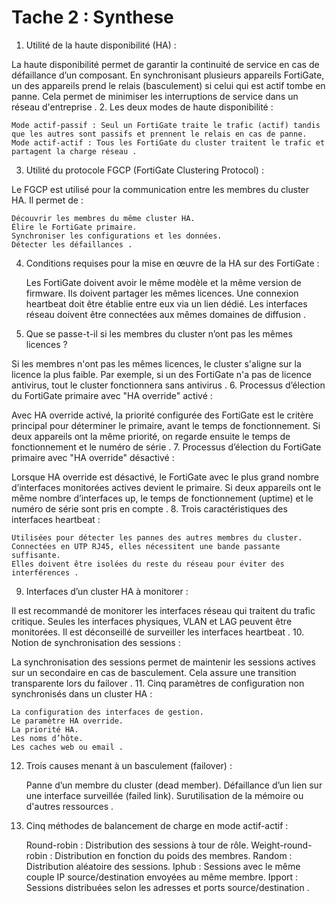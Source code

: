 # Tache 2 : Synthese

1. Utilité de la haute disponibilité (HA) :

La haute disponibilité permet de garantir la continuité de service en cas de défaillance d’un composant. En synchronisant plusieurs appareils FortiGate, un des appareils prend le relais (basculement) si celui qui est actif tombe en panne. Cela permet de minimiser les interruptions de service dans un réseau d'entreprise .
2. Les deux modes de haute disponibilité :

    Mode actif-passif : Seul un FortiGate traite le trafic (actif) tandis que les autres sont passifs et prennent le relais en cas de panne.
    Mode actif-actif : Tous les FortiGate du cluster traitent le trafic et partagent la charge réseau .

3. Utilité du protocole FGCP (FortiGate Clustering Protocol) :

Le FGCP est utilisé pour la communication entre les membres du cluster HA. Il permet de :

    Découvrir les membres du même cluster HA.
    Élire le FortiGate primaire.
    Synchroniser les configurations et les données.
    Détecter les défaillances .

4. Conditions requises pour la mise en œuvre de la HA sur des FortiGate :

    Les FortiGate doivent avoir le même modèle et la même version de firmware.
    Ils doivent partager les mêmes licences.
    Une connexion heartbeat doit être établie entre eux via un lien dédié.
    Les interfaces réseau doivent être connectées aux mêmes domaines de diffusion .

5. Que se passe-t-il si les membres du cluster n’ont pas les mêmes licences ?

Si les membres n'ont pas les mêmes licences, le cluster s'aligne sur la licence la plus faible. Par exemple, si un des FortiGate n'a pas de licence antivirus, tout le cluster fonctionnera sans antivirus .
6. Processus d’élection du FortiGate primaire avec "HA override" activé :

Avec HA override activé, la priorité configurée des FortiGate est le critère principal pour déterminer le primaire, avant le temps de fonctionnement. Si deux appareils ont la même priorité, on regarde ensuite le temps de fonctionnement et le numéro de série .
7. Processus d’élection du FortiGate primaire avec "HA override" désactivé :

Lorsque HA override est désactivé, le FortiGate avec le plus grand nombre d’interfaces monitorées actives devient le primaire. Si deux appareils ont le même nombre d’interfaces up, le temps de fonctionnement (uptime) et le numéro de série sont pris en compte .
8. Trois caractéristiques des interfaces heartbeat :

    Utilisées pour détecter les pannes des autres membres du cluster.
    Connectées en UTP RJ45, elles nécessitent une bande passante suffisante.
    Elles doivent être isolées du reste du réseau pour éviter des interférences .

9. Interfaces d’un cluster HA à monitorer :

Il est recommandé de monitorer les interfaces réseau qui traitent du trafic critique. Seules les interfaces physiques, VLAN et LAG peuvent être monitorées. Il est déconseillé de surveiller les interfaces heartbeat .
10. Notion de synchronisation des sessions :

La synchronisation des sessions permet de maintenir les sessions actives sur un secondaire en cas de basculement. Cela assure une transition transparente lors du failover .
11. Cinq paramètres de configuration non synchronisés dans un cluster HA :

    La configuration des interfaces de gestion.
    Le paramètre HA override.
    La priorité HA.
    Les noms d’hôte.
    Les caches web ou email .

12. Trois causes menant à un basculement (failover) :

    Panne d’un membre du cluster (dead member).
    Défaillance d’un lien sur une interface surveillée (failed link).
    Surutilisation de la mémoire ou d'autres ressources .

13. Cinq méthodes de balancement de charge en mode actif-actif :

    Round-robin : Distribution des sessions à tour de rôle.
    Weight-round-robin : Distribution en fonction du poids des membres.
    Random : Distribution aléatoire des sessions.
    Iphub : Sessions avec le même couple IP source/destination envoyées au même membre.
    Ipport : Sessions distribuées selon les adresses et ports source/destination .